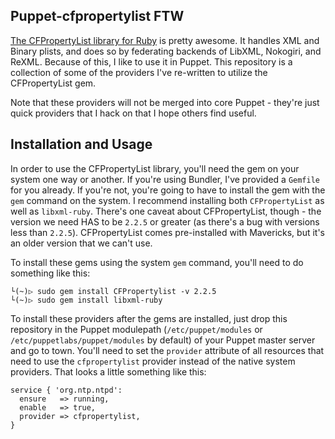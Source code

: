 ## Puppet-cfpropertylist FTW

[The CFPropertyList library for Ruby](https://github.com/ckruse/CFPropertyList/)
is pretty awesome. It handles XML and Binary plists, and does so by federating
backends of LibXML, Nokogiri, and ReXML. Because of this, I like to use it in
Puppet. This repository is a collection of some of the providers I've re-written
to utilize the CFPropertyList gem.

Note that these providers will not be merged into core Puppet - they're just
quick providers that I hack on that I hope others find useful.

## Installation and Usage

In order to use the CFPropertyList library, you'll need the gem on your
system one way or another. If you're using Bundler, I've provided a `Gemfile`
for you already.  If you're not, you're going to have to install the gem
with the `gem` command on the system.  I recommend installing both `CFPropertyList`
as well as `libxml-ruby`. There's one caveat about CFPropertyList, though -
the version we need HAS to be `2.2.5` or greater (as there's a bug with
versions less than `2.2.5`). CFPropertyList comes pre-installed with Mavericks,
but it's an older version that we can't use.

To install these gems using the system `gem` command,
you'll need to do something like this:

```
└(~)▷ sudo gem install CFPropertylist -v 2.2.5
└(~)▷ sudo gem install libxml-ruby
```


To install these providers after the gems are installed, just drop this
repository in the Puppet modulepath (`/etc/puppet/modules` or
`/etc/puppetlabs/puppet/modules` by default) of your Puppet master server and
go to town.  You'll need to set the `provider` attribute of all resources that
need to use the `cfpropertylist` provider instead of the native system
providers.  That looks a little something like this:

```puppet
service { 'org.ntp.ntpd':
  ensure   => running,
  enable   => true,
  provider => cfpropertylist,
}
```
